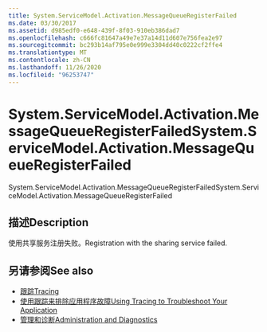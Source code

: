 ```yaml
---
title: System.ServiceModel.Activation.MessageQueueRegisterFailed
ms.date: 03/30/2017
ms.assetid: d985edf0-e648-439f-8f03-910eb386dad7
ms.openlocfilehash: c666fc81647a49e7e37a14d11d607e756fea2e97
ms.sourcegitcommit: bc293b14af795e0e999e3304dd40c0222cf2ffe4
ms.translationtype: MT
ms.contentlocale: zh-CN
ms.lasthandoff: 11/26/2020
ms.locfileid: "96253747"
---
```

# <a name="systemservicemodelactivationmessagequeueregisterfailed"></a><span data-ttu-id="25d20-102">System.ServiceModel.Activation.MessageQueueRegisterFailed</span><span class="sxs-lookup"><span data-stu-id="25d20-102">System.ServiceModel.Activation.MessageQueueRegisterFailed</span></span>

<span data-ttu-id="25d20-103">System.ServiceModel.Activation.MessageQueueRegisterFailed</span><span class="sxs-lookup"><span data-stu-id="25d20-103">System.ServiceModel.Activation.MessageQueueRegisterFailed</span></span>  
  
## <a name="description"></a><span data-ttu-id="25d20-104">描述</span><span class="sxs-lookup"><span data-stu-id="25d20-104">Description</span></span>  

 <span data-ttu-id="25d20-105">使用共享服务注册失败。</span><span class="sxs-lookup"><span data-stu-id="25d20-105">Registration with the sharing service failed.</span></span>  
  
## <a name="see-also"></a><span data-ttu-id="25d20-106">另请参阅</span><span class="sxs-lookup"><span data-stu-id="25d20-106">See also</span></span>

- [<span data-ttu-id="25d20-107">跟踪</span><span class="sxs-lookup"><span data-stu-id="25d20-107">Tracing</span></span>](index.md)
- [<span data-ttu-id="25d20-108">使用跟踪来排除应用程序故障</span><span class="sxs-lookup"><span data-stu-id="25d20-108">Using Tracing to Troubleshoot Your Application</span></span>](using-tracing-to-troubleshoot-your-application.md)
- [<span data-ttu-id="25d20-109">管理和诊断</span><span class="sxs-lookup"><span data-stu-id="25d20-109">Administration and Diagnostics</span></span>](../index.md)
